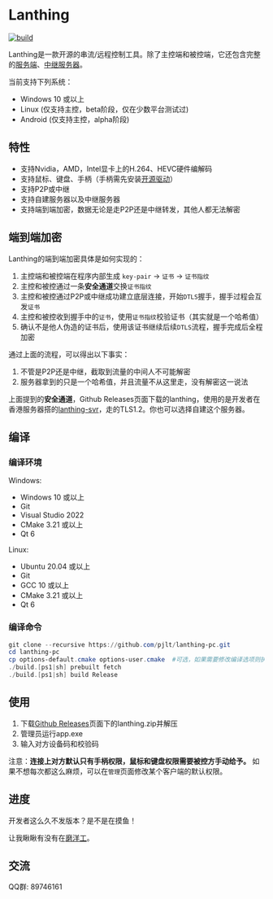 # Lanthing

[![build](https://github.com/pjlt/lanthing-pc/actions/workflows/build.yml/badge.svg)](https://github.com/pjlt/lanthing-pc/actions/workflows/build.yml)

Lanthing是一款开源的串流/远程控制工具。除了主控端和被控端，它还包含完整的[服务端](https://github.com/pjlt/lanthing-svr)、[中继服务器](https://github.com/pjlt/relay)。

当前支持下列系统：

* Windows 10 或以上
* Linux (仅支持主控，beta阶段，仅在少数平台测试过)
* Android (仅支持主控，alpha阶段)

## 特性

* 支持Nvidia，AMD，Intel显卡上的H.264、HEVC硬件编解码
* 支持鼠标、键盘、手柄（手柄需先安装[开源驱动](https://github.com/nefarius/ViGEmBus/releases)）
* 支持P2P或中继
* 支持自建服务器以及中继服务器
* 支持端到端加密，数据无论是走P2P还是中继转发，其他人都无法解密

## 端到端加密

Lanthing的端到端加密具体是如何实现的：
1. 主控端和被控端在程序内部生成 `key-pair` -> `证书` -> `证书指纹`
2. 主控和被控通过一条**安全通道**交换`证书指纹`
3. 主控和被控通过P2P或中继成功建立底层连接，开始`DTLS`握手，握手过程会互发`证书`
4. 主控和被控收到握手中的`证书`，使用`证书指纹`校验证书（其实就是一个哈希值）
5. 确认不是他人伪造的证书后，使用该证书继续后续`DTLS`流程，握手完成后全程加密

通过上面的流程，可以得出以下事实：
1. 不管是P2P还是中继，截取到流量的中间人不可能解密
2. 服务器拿到的只是一个哈希值，并且流量不从这里走，没有解密这一说法

上面提到的**安全通道**，Github Releases页面下载的lanthing，使用的是开发者在香港服务器搭的[lanthing-svr](https://github.com/pjlt/lanthing-svr)，走的TLS1.2。你也可以选择自建这个服务器。

## 编译

### 编译环境

Windows:

* Windows 10 或以上
* Git
* Visual Studio 2022
* CMake 3.21 或以上
* Qt 6

Linux:

* Ubuntu 20.04 或以上
* Git
* GCC 10 或以上
* CMake 3.21 或以上
* Qt 6

### 编译命令

```powershell
git clone --recursive https://github.com/pjlt/lanthing-pc.git
cd lanthing-pc
cp options-default.cmake options-user.cmake  #可选，如果需要修改编译选项则执行此步，并修改相应选项；如果QT不在环境变量里，则必须修改LT_QT_CMAKE_PATH
./build.[ps1|sh] prebuilt fetch
./build.[ps1|sh] build Release
```

## 使用

1. 下载[Github Releases](https://github.com/pjlt/lanthing-pc/releases)页面下的lanthing.zip并解压
2. 管理员运行app.exe
3. 输入对方设备码和校验码

注意：**连接上对方默认只有手柄权限，鼠标和键盘权限需要被控方手动给予。** 如果不想每次都这么麻烦，可以在`管理`页面修改某个客户端的默认权限。

## 进度

开发者这么久不发版本？是不是在摸鱼！

让我瞅瞅有没有在[磨洋工](https://github.com/orgs/pjlt/projects/1/views/1)。

## 交流

QQ群: 89746161
